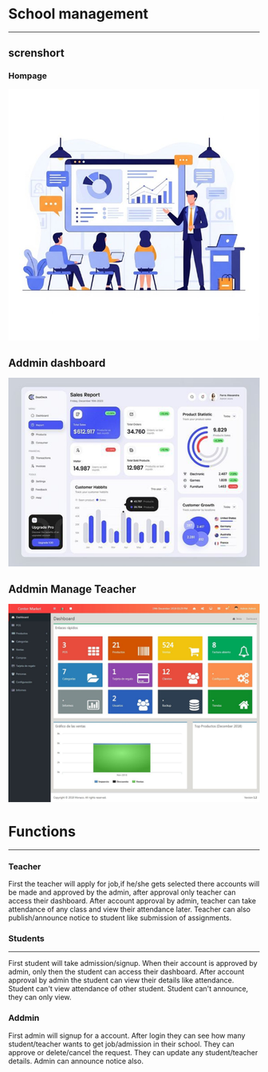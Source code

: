 # School management 
---
## screnshort
### Hompage
![Image2](image2.png)
## Addmin dashboard 
![Image1](image1.png)
## Addmin Manage Teacher 
![Image](image3.png)
# Functions
---
### Teacher

First the teacher will apply for job,if he/she gets selected there accounts will be made and approved by the admin, after approval only teacher can access their dashboard. After account approval by admin, teacher can take attendance of any class and view their attendance later. Teacher can also publish/announce notice to student like submission of assignments.
### Students
---
First student will take admission/signup. When their account is approved by admin, only then the student can access their dashboard. After account approval by admin the student can view their details like attendance. Student can't view attendance of other student. Student can't announce, they can only view.
### Addmin
First admin will signup for a account. After login they can see how many student/teacher wants to get job/admission in their school. They can approve or delete/cancel the request. They can update any student/teacher details. Admin can announce notice also.




